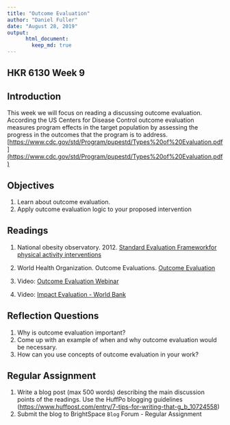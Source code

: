 ```yaml
---
title: "Outcome Evaluation"
author: "Daniel Fuller"
date: "August 28, 2019"
output:
      html_document:
        keep_md: true
---
```




## HKR 6130 Week 9  

## Introduction

This week we will focus on reading a discussing outcome evaluation. According the US Centers for Disease Control outcome evaluation measures program effects in the target population by assessing the progress in the outcomes that the program is to address. [https://www.cdc.gov/std/Program/pupestd/Types%20of%20Evaluation.pdf](https://www.cdc.gov/std/Program/pupestd/Types%20of%20Evaluation.pdf)

## Objectives

1. Learn about outcome evaluation. 
2. Apply outcome evaluation logic to your proposed intervention

## Readings 

1. National  obesity  observatory. 2012. [Standard Evaluation Frameworkfor physical activity interventions](https://github.com/walkabilly/HKR6130_MUN/blob/master/outcome_evaluation_uk.pdf)

2. World Health Organization. Outcome Evaluations. [Outcome Evaluation]("https://github.com/walkabilly/HKR6130_MUN/blob/master/outcome_evaluation_who.pdf")

3. Video: [Outcome Evaluation Webinar](https://youtu.be/Sva5JIj5CE4?t=246)

4. Video: [Impact Evaluation - World Bank](https://www.youtube.com/watch?v=HEJlT8t5ezU)

## Reflection Questions

1. Why is outcome evaluation important? 
2. Come up with an example of when and why outcome evaluation would be necessary. 
3. How can you use concepts of outcome evaluation in your work? 

## Regular Assignment 

1. Write a blog post (max 500 words) describing the main discussion points of the readings. Use the HuffPo blogging guidelines (https://www.huffpost.com/entry/7-tips-for-writing-that-g_b_10724558) 
2. Submit the blog to BrightSpace `Blog` Forum - Regular Assignment 
